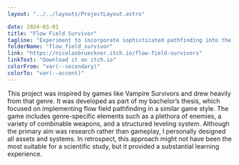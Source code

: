 ```yaml
---
layout: "../../layouts/ProjectLayout.astro"

date: 2024-03-01
title: "Flow Field Survivor"
tagline: "Experiment to incorporate sophisticated pathfinding into the Survivor-Like Genre"
folderName: "flow_field_survivor"
link: "https://nicolasbrueckner.itch.io/flow-field-survivors"
linkText: "Download it on itch.io"
colorFrom: "var(--secondary)"
colorTo: "var(--accent)"
---
```


This project was inspired by games like Vampire Survivors and drew heavily from that genre. It was developed as part of my bachelor’s thesis, which focused on implementing flow field pathfinding in a similar game style. The game includes genre-specific elements such as a plethora of enemies, a variety of combinable weapons, and a structured leveling system. Although the primary aim was research rather than gameplay, I personally designed all assets and systems. In retrospect, this approach might not have been the most suitable for a scientific study, but it provided a substantial learning experience.